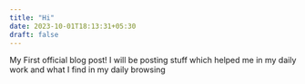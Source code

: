```yaml
---
title: "Hi"
date: 2023-10-01T18:13:31+05:30
draft: false
---
```


My First official blog post! I will be posting stuff which helped me in my daily work and what I find in my daily browsing

